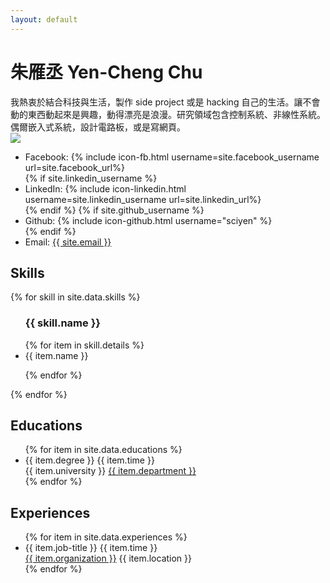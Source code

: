 ```yaml
---
layout: default
---
```


<!-- Website Maintaining, please see [About](./about.md) -->

<h1>朱雁丞 Yen-Cheng Chu</h1>
<div class="intro-block">
    <div>
    我熱衷於結合科技與生活，製作 side project 或是 hacking 自己的生活。讓不會動的東西動起來是興趣，動得漂亮是浪漫。研究領域包含控制系統、非線性系統。偶爾嵌入式系統，設計電路板，或是寫網頁。
    </div>
    <div>
        <img src="../assets/me.png" class="img-circle">
    </div>
    <div>
        <ul>
            <li>Facebook: {% include icon-fb.html username=site.facebook_username url=site.facebook_url%}</li>
            {% if site.linkedin_username %}
            <li>LinkedIn: {% include icon-linkedin.html username=site.linkedin_username url=site.linkedin_url%}</li>
            {% endif %}
            {% if site.github_username %}
            <li>Github: {% include icon-github.html username="sciyen" %}</li>
            {% endif %}
            <li>Email: <a href="mailto:{{ site.email }}">{{ site.email }}</a></li>
        </ul>
    </div>
</div>

<h2>Skills</h2>
<div class="skill-container">
    {% for skill in site.data.skills %}
    <ul class="score-bar">
        <h3>{{ skill.name }}</h3>
        {% for item in skill.details %}
            <li>
                <span>{{ item.name }}</span>
                <p style="width: {{ item.rate }}%"></p>
            </li>
        {% endfor %}
    </ul>
    {% endfor %}
</div>

<h2>Educations</h2>
<ul class="timeline">
{% for item in site.data.educations %}
    <li>
        <div class="direction-r">
            <div class="flag-wrapper">
                <span class="flag">{{ item.degree }}</span>
                <span class="time-wrapper">{{ item.time }}</span>
            </div>
            <div class="desc">
                <span>{{ item.university }}</span>
                <span><a href="{{item.url}}">{{ item.department }}</a></span>
            </div>
        </div>
    </li>
{% endfor %}
</ul>

<h2>Experiences</h2>
<ul class="timeline">
{% for item in site.data.experiences %}
    <li>
        <div class="direction-r">
            <div class="flag-wrapper">
                <span class="flag">{{ item.job-title }}</span>
                <span class="time-wrapper">{{ item.time }}</span>
            </div>
            <div class="desc">
                <span><a href="{{item.url}}">{{ item.organization }}</a></span>
                <span>{{ item.location }}</span>
            </div>
        </div>
    </li>
{% endfor %}
</ul>